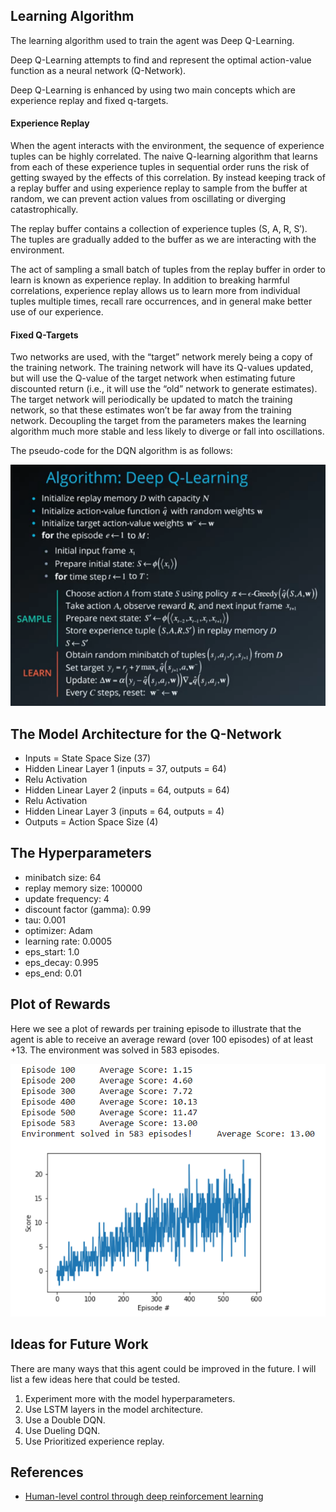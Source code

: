 ## Learning Algorithm

The learning algorithm used to train the agent was Deep Q-Learning.

Deep Q-Learning attempts to find and represent the optimal action-value function as a neural network (Q-Network). 

Deep Q-Learning is enhanced by using two main concepts which are experience replay and fixed q-targets.

#### Experience Replay 

When the agent interacts with the environment, the sequence of experience tuples can be highly correlated. The naive Q-learning algorithm that learns from each of these experience tuples in sequential order runs the risk of getting swayed by the effects of this correlation. By instead keeping track of a replay buffer and using experience replay to sample from the buffer at random, we can prevent action values from oscillating or diverging catastrophically.

The replay buffer contains a collection of experience tuples (S, A, R, S′). The tuples are gradually added to the buffer as we are interacting with the environment.

The act of sampling a small batch of tuples from the replay buffer in order to learn is known as experience replay. In addition to breaking harmful correlations, experience replay allows us to learn more from individual tuples multiple times, recall rare occurrences, and in general make better use of our experience.

#### Fixed Q-Targets

Two networks are used, with the “target” network merely being a copy of the training network. The training network will have its Q-values updated, but will use the Q-value of the target network when estimating future discounted return (i.e., it will use the “old” network to generate estimates). The target network will periodically be updated to match the training network, so that these estimates won’t be far away from the training network. Decoupling the target from the parameters makes the learning algorithm much more stable and less likely to diverge or fall into oscillations.

The pseudo-code for the DQN algorithm is as follows:

![DQN Algorithm](photos/DQN_Algorithm.png)

## The Model Architecture for the Q-Network

- Inputs = State Space Size (37)
- Hidden Linear Layer 1 (inputs = 37, outputs = 64)
- Relu Activation
- Hidden Linear Layer 2 (inputs = 64, outputs = 64)
- Relu Activation
- Hidden Linear Layer 3 (inputs = 64, outputs = 4)
- Outputs = Action Space Size (4)

## The Hyperparameters

- minibatch size: 64
- replay memory size: 100000
- update frequency: 4
- discount factor (gamma): 0.99
- tau: 0.001
- optimizer: Adam
- learning rate: 0.0005
- eps_start: 1.0
- eps_decay: 0.995
- eps_end: 0.01

## Plot of Rewards

Here we see a plot of rewards per training episode to illustrate that the agent is able to receive an average reward (over 100 episodes) of at least +13. The environment was solved in 583 episodes.

![reward_plot](photos/reward_plot.png)

## Ideas for Future Work

There are many ways that this agent could be improved in the future. I will list a few ideas here that could be tested.

1. Experiment more with the model hyperparameters.
2. Use LSTM layers in the model architecture.
3. Use a Double DQN. 
4. Use Dueling DQN. 
5. Use Prioritized experience replay.

## References

- [Human-level control through deep reinforcement learning](https://storage.googleapis.com/deepmind-media/dqn/DQNNaturePaper.pdf)
